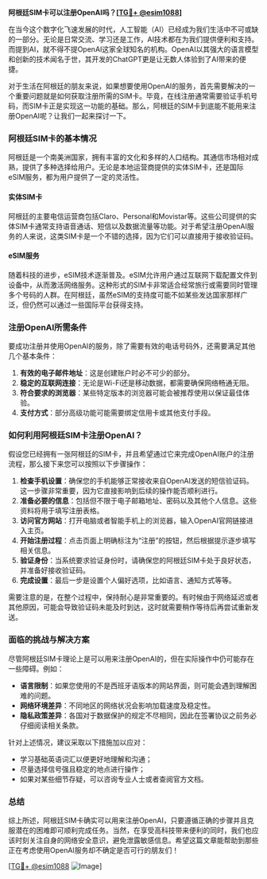 **阿根廷SIM卡可以注册OpenAI吗？[[TG💪+ @esim1088](https://t.me/s/esim1088)]**

在当今这个数字化飞速发展的时代，人工智能（AI）已经成为我们生活中不可或缺的一部分。无论是日常交流、学习还是工作，AI技术都在为我们提供便利和支持。而提到AI，就不得不提OpenAI这家全球知名的机构。OpenAI以其强大的语言模型和创新的技术闻名于世，其开发的ChatGPT更是让无数人体验到了AI带来的便捷。

对于生活在阿根廷的朋友来说，如果想要使用OpenAI的服务，首先需要解决的一个重要问题就是如何获取注册所需的SIM卡。毕竟，在线注册通常需要验证手机号码，而SIM卡正是实现这一功能的基础。那么，阿根廷的SIM卡到底能不能用来注册OpenAI呢？让我们一起来探讨一下。

### 阿根廷SIM卡的基本情况

阿根廷是一个南美洲国家，拥有丰富的文化和多样的人口结构。其通信市场相对成熟，提供了多种选择给用户。无论是本地运营商提供的实体SIM卡，还是国际eSIM服务，都为用户提供了一定的灵活性。

#### 实体SIM卡

阿根廷的主要电信运营商包括Claro、Personal和Movistar等。这些公司提供的实体SIM卡通常支持语音通话、短信以及数据流量等功能。对于希望注册OpenAI服务的人来说，这类SIM卡是一个不错的选择，因为它们可以直接用于接收验证码。

#### eSIM服务

随着科技的进步，eSIM技术逐渐普及。eSIM允许用户通过互联网下载配置文件到设备中，从而激活网络服务。这种形式的SIM卡非常适合经常旅行或需要同时管理多个号码的人群。在阿根廷，虽然eSIM的支持度可能不如某些发达国家那样广泛，但仍然可以通过一些国际平台获得支持。

### 注册OpenAI所需条件

要成功注册并使用OpenAI的服务，除了需要有效的电话号码外，还需要满足其他几个基本条件：

1. **有效的电子邮件地址**：这是创建账户时必不可少的部分。
2. **稳定的互联网连接**：无论是Wi-Fi还是移动数据，都需要确保网络畅通无阻。
3. **符合要求的浏览器**：某些特定版本的浏览器可能会被推荐使用以保证最佳体验。
4. **支付方式**：部分高级功能可能需要绑定信用卡或其他支付手段。

### 如何利用阿根廷SIM卡注册OpenAI？

假设您已经拥有一张阿根廷的SIM卡，并且希望通过它来完成OpenAI账户的注册流程，那么接下来您可以按照以下步骤操作：

1. **检查手机设置**：确保您的手机能够正常接收来自OpenAI发送的短信验证码。这一步骤非常重要，因为它直接影响到后续的操作能否顺利进行。
2. **准备必要的信息**：包括但不限于电子邮箱地址、密码以及其他个人信息。这些资料将用于填写注册表格。
3. **访问官方网站**：打开电脑或者智能手机上的浏览器，输入OpenAI官网链接进入主页。
4. **开始注册过程**：点击页面上明确标注为“注册”的按钮，然后根据提示逐步填写相关信息。
5. **验证身份**：当系统要求验证身份时，请确保您的阿根廷SIM卡处于良好状态，并准备好接收验证码。
6. **完成设置**：最后一步是设置个人偏好选项，比如语言、通知方式等等。

需要注意的是，在整个过程中，保持耐心是非常重要的。有时候由于网络延迟或者其他原因，可能会导致验证码未能及时到达，这时就需要稍作等待后再尝试重新发送。

### 面临的挑战与解决方案

尽管阿根廷SIM卡理论上是可以用来注册OpenAI的，但在实际操作中仍可能存在一些障碍。例如：

- **语言限制**：如果您使用的不是西班牙语版本的网站界面，则可能会遇到理解困难的问题。
- **网络环境差异**：不同地区的网络状况会影响加载速度及稳定性。
- **隐私政策差异**：各国对于数据保护的规定不尽相同，因此在签署协议之前务必仔细阅读相关条款。

针对上述情况，建议采取以下措施加以应对：

- 学习基础英语词汇以便更好地理解和沟通；
- 尽量选择信号强且稳定的地点进行操作；
- 如果对某些细节存疑，可以咨询专业人士或者查阅官方文档。

### 总结

综上所述，阿根廷SIM卡确实可以用来注册OpenAI，只要遵循正确的步骤并且克服潜在的困难即可顺利完成任务。当然，在享受高科技带来便利的同时，我们也应该时刻关注自身的网络安全意识，避免泄露敏感信息。希望这篇文章能帮助到那些正在考虑使用OpenAI服务却不确定是否可行的朋友们！

[[TG💪+ @esim1088](https://t.me/s/esim1088) ![Image](https://i.postimg.cc/4NQfJmqS/Snipaste-2025-05-13-00-14-12.png)]